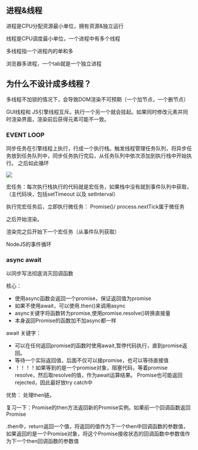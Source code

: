 ## 进程&线程

进程是CPU分配资源最小单位，拥有资源&独立运行

线程是CPU调度最小单位，一个进程中有多个线程

多线程指一个进程内的单和多 

浏览器多进程，一个tab就是一个独立进程

## 为什么不设计成多线程？

多线程不加锁的情况下，会导致DOM渲染不可预期（一个加节点，一个删节点）

GUI线程和 JS引擎线程互斥。执行一个另一个就会挂起。如果同时修改元素并同时渲染界面，渲染前后获得元素可能不一致。



### EVENT LOOP

同步任务在引擎线程上执行，行成一个执行栈。触发线程管理任务队列，将异步任务放到任务队列中，同步任务执行完后，从任务队列中依次添加到执行栈中开始执行。 之后如此循环

![](https://user-gold-cdn.xitu.io/2019/8/21/16cb1d70e5120bea?imageView2/0/w/1280/h/960/format/webp/ignore-error/1)



宏任务：每次执行栈执行的代码就是宏任务，如果栈中没有就到事件队列中获取，（主代码块，包括setTimeout 以及 setInterval）

执行完宏任务后，立即执行微任务： Promise()/ process.nextTick属于微任务

之后开始渲染。

渲染完之后开始下一个宏任务（从事件队列获取）



NodeJS的事件循环





### async await

以同步写法彻底消灭回调函数



核心：

* 使用async函数会返回一个promise，保证返回值为promise
* 如果不使用await，可以使用.then()来调用async
* async关键字将函数转为promise,使用promise.resolve()转换直接量
* 本身返回Promise的函数加不加async都一样

await 关键字：

* 可以在任何返回promise的函数时使用await,暂停代码执行，直到promise返回。
* 等待一个实际返回值，后面不仅可以接promise，也可以等待直接值
* ！！！！如果等到的是一个promise对象，阻塞代码，等着promise resolve，然后取resolve的值，作为await运算结果。 Promise也可能返回rejected，因此最好放try catch中

优势： 处理then链。

复习一下：Promise的then方法返回新的Promise实例。如果前一个回调函数返回Promise

.then中，return返回一个值，将返回的值作为下一个then中回调函数的参数值，如果返回的是一个Promise对象，将这个Promise接收状态的回调函数中参数值作为下一个then回调函数的参数值

